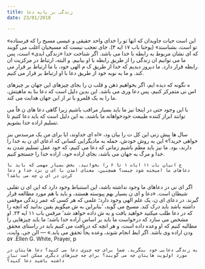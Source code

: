 ```yaml
---
title: زندگی بر پایه دعا
date: 23/01/2018

---
```


«این است حیات جاویدان که انها تو را خدای واحد حقیقی و عیسی مسیح را که فرستاده تو است، بشناسند» (یوحنا باب ۱۷ ایه ۳). جای تعجب نیست که مسیحیان اغلب می گویند که ای نشان مربوط به رابطه با خدا می باشد. اگر شناخت خدا «زندگی ابدی» است، پس ما می توانیم ان زندگی را از طریق رابطه با او بیابیم. و البته، ارتباط در مرکزیت ان رابطه قرار دارد. ما دیروز دیدیم که خدا از طریق ک م الهی خود، با ما ارتباط بر قرار می کند. و ما به نوبه خود از طریق دعا با او ارتباط بر قرار می کنیم.

ه نگونه که دیده ایم، اگر بخواهیم ذهن و قلب ن را بجای چیزهای این جهان بر چیزهای اس نی متمرکز کنیم، پس دعا  وری می باشد. این بدین دلیل است که دعا بنا به ماهیتش، ما را به یک قلمرو با تر از این جهان هدایت می کند.

با این وجود حتی در اینجا نیز ما باید بسیار مراقب باشیم زیرا گاهی دعا های ن  فاً می توانند ابراز کننده طبیعت خودخواهانه ما باشند. به این دلیل است که باید دعا کنیم تا تسلیم اراده خدا بشویم.

سال ها پیش زنی این کل ت را بیان  ود، «اه ای خداوند، ایا برای من یک مرسدس بنز خواهی خرید؟» این به روش خودش، حمله به مادیگرایی کسانی که ادعای ای ن به خدا را دارند، بود. ما نیز باید مطم  باشیم زمانی که دعا می کنیم، که خود عمل تسلیم شدن به خدا و مرگ به جهان می باشد، بجای اراده خود، اراده خدا را جستجو کنیم.

`ع انیان باب ١١ ایات ١ تا ۶ را بخوانید. بخش بسیار مهمی که باید با دعاهای ما امیخته شود چیست؟ همچنین، معنای امدن با ای ن نزد خدا و دعا کردن در ای ن چه می باشد؟`

اگر ای نی در دعاهای ما وجود نداشته باشد، این استنباط وجود دارد که این ای ن تقلبی شیطان است. «دعا و ای ن بسیار بهم پیوسته هستند، و باید با هم مورد مطالعه قرار گیرند. در دعای ای ن، یک علم الهی وجود دارد؛ علمی که هر کسی که عمر زندگی موفقی داشته باشد باید درک کند. مسیح می گوید، ’بنابراین به ش  میگویم یقین بدانید که انچه را که در دعا طلب میکنید خواهید یافت و به ش  داده خواهد شد‘ مرقس باب ۱۱ ایه ۲۴. او مشخص می سازد که درخواست ما باید بر اساس اراده خدا باشد؛ ما باید چیزهایی را مطالبه کنیم که او وعده داده است، و هر انچه که دریافت می کنیم باید در راستای محقق  ودن اراده وی باشد. اگر  ایط انجام شوند، وعده  یحاً تحقق می یابد.» — الن جی. وایت، ۵۷ .Ellen G. White, Prayer, p

`به زندگی دعایی خود بنگرید. شما برای چه چیزی دعا می کنید؟ دعا هایتان در￼ مورد اولویت هایتان چه می گویند؟ برای چه چیزهای دیگری ممکن است نیاز داشته باشید دعا کنید؟`
